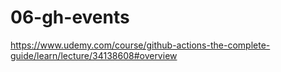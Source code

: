 # 06-gh-events
https://www.udemy.com/course/github-actions-the-complete-guide/learn/lecture/34138608#overview
